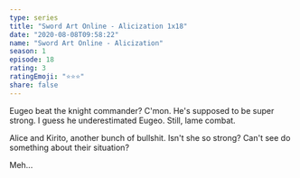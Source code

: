```yaml
--- 
type: series 
title: "Sword Art Online - Alicization 1x18" 
date: "2020-08-08T09:58:22" 
name: "Sword Art Online - Alicization" 
season: 1 
episode: 18 
rating: 3 
ratingEmoji: "⭐️⭐️⭐️" 
share: false 
---
```


Eugeo beat the knight commander? C'mon. He's supposed to be super strong. I guess he underestimated Eugeo. Still, lame combat.

Alice and Kirito, another bunch of bullshit. Isn't she so strong? Can't see do something about their situation? 

Meh...
